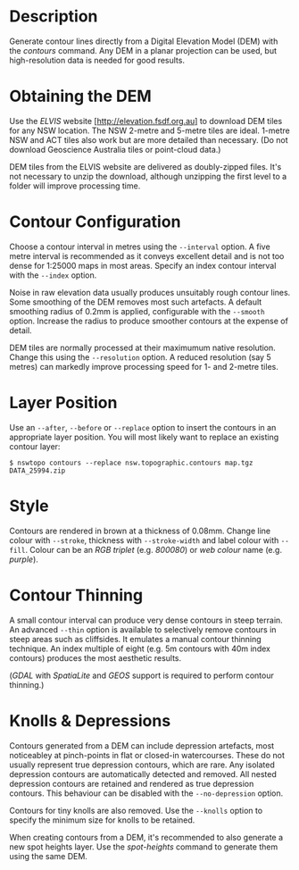 # Description

Generate contour lines directly from a Digital Elevation Model (DEM) with the *contours* command. Any DEM in a planar projection can be used, but high-resolution data is needed for good results.

# Obtaining the DEM
Use the *ELVIS* website [http://elevation.fsdf.org.au] to download DEM tiles for any NSW location. The NSW 2-metre and 5-metre tiles are ideal. 1-metre NSW and ACT tiles also work but are more detailed than necessary. (Do not download Geoscience Australia tiles or point-cloud data.)

DEM tiles from the ELVIS website are delivered as doubly-zipped files. It's not necessary to unzip the download, although unzipping the first level to a folder will improve processing time.

# Contour Configuration
Choose a contour interval in metres using the `--interval` option. A five metre interval is recommended as it conveys excellent detail and is not too dense for 1:25000 maps in most areas. Specify an index contour interval with the `--index` option.

Noise in raw elevation data usually produces unsuitably rough contour lines. Some smoothing of the DEM removes most such artefacts. A default smoothing radius of 0.2mm is applied, configurable with the `--smooth` option. Increase the radius to produce smoother contours at the expense of detail.

DEM tiles are normally processed at their maximumum native resolution. Change this using the `--resolution` option. A reduced resolution (say 5 metres) can markedly improve processing speed for 1- and 2-metre tiles.

# Layer Position

Use an `--after`, `--before` or `--replace` option to insert the contours in an appropriate layer position. You will most likely want to replace an existing contour layer:

```
$ nswtopo contours --replace nsw.topographic.contours map.tgz DATA_25994.zip
```
# Style

Contours are rendered in brown at a thickness of 0.08mm. Change line colour with `--stroke`, thickness with `--stroke-width` and label colour with `--fill`. Colour can be an *RGB triplet* (e.g. *800080*) or *web colour* name (e.g. *purple*).

# Contour Thinning
A small contour interval can produce very dense contours in steep terrain. An advanced `--thin` option is available to selectively remove contours in steep areas such as cliffsides. It emulates a manual contour thinning technique. An index multiple of eight (e.g. 5m contours with 40m index contours) produces the most aesthetic results.

(*GDAL* with *SpatiaLite* and *GEOS* support is required to perform contour thinning.)

# Knolls & Depressions

Contours generated from a DEM can include depression artefacts, most noticeabley at pinch-points in flat or closed-in watercourses. These do not usually represent true depression contours, which are rare. Any isolated depression contours are automatically detected and removed. All nested depression contours are retained and rendered as true depression contours. This behaviour can be disabled with the `--no-depression` option.

Contours for tiny knolls are also removed. Use the `--knolls` option to specify the minimum size for knolls to be retained.

When creating contours from a DEM, it's recommended to also generate a new spot heights layer. Use the *spot-heights* command to generate them using the same DEM.
